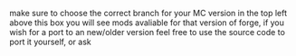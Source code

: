 make sure to choose the correct branch for your MC version in the top left above this box
you will see mods avaliable for that version of forge,
if you wish for a port to an new/older version feel free to use the source code to port it yourself, or ask
